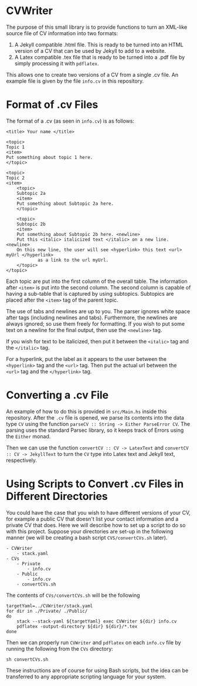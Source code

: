 # CVWriter

The purpose of this small library is to provide functions to turn an XML-like source file of CV information into two formats:
1. A Jekyll compatible .html file. This is ready to be turned into an HTML version of a CV that can be used by Jekyll to add to a website.
2. A Latex compatible .tex file that is ready to be turned into a .pdf file by simply processing it with `pdflatex`.

This allows one to create two versions of a CV from a single .cv file. An example file is given by the file `info.cv` in this repository.

# Format of .cv Files

The format of a .cv (as seen in `info.cv`) is as follows:

```
<title> Your name </title>

<topic>
Topic 1
<item>
Put something about topic 1 here.
</topic>

<topic>
Topic 2
<item>
    <topic> 
    Subtopic 2a
    <item>
    Put something about Subtopic 2a here.
    </topic>

    <topic>
    Subtopic 2b
    <item>
    Put something about Subtopic 2b here. <newline>
    Put this <italic> italicized text </italic> on a new line. <newline>
    On this new line, the user will see <hyperlink> this text <url> myUrl </hyperlink> 
            as a link to the url myUrl.
    </topic>
</topic>
```
Each topic are put into the first column of the overall table. The information after `<item>` is put into
the second column. The second column is capable of having a sub-table that is captured by using subtopics.
Subtopics are placed after the `<item>` tag of the parent topic.

The use of tabs and newlines are up to you. The parser ignores white space after tags (including newlines and tabs). 
Furthermore, the newlines are always ignored; so use them freely for formatting. If you wish to put some text on
a newline for the final output, then use the `<newline>` tag.

If you wish for text to be italicized, then put it between the `<italic>` tag and the `</italic>` tag.

For a hyperlink, put the label as it appears to the user between the `<hyperlink>` tag and the `<url>` tag. Then put the actual url between the `<url>` tag and the `</hyperlink>` tag. 

# Converting a .cv File

An example of how to do this is provided in `src/Main.hs` inside this repository. After the `.cv` file is opened, we parse its contents into the data type `CV` using the function `parseCV :: String -> Either ParseError CV`. The parsing uses the standard Parsec library, so it keeps track of Errors using the `Either` monad.

Then we can use the function `convertCV :: CV -> LatexText` and `convertCV :: CV -> JekyllText` to turn the `CV` type into Latex text and Jekyll text, respectively.

# Using Scripts to Convert .cv Files in Different Directories

You could have the case that you wish to have different versions of your CV, for example a public CV that doesn't
list your contact information and a private CV that does. Here we will describe how to set up a script to do
so with this project. Suppose your directories are set-up in the following manner (we will be creating a bash script `CVS/convertCVs.sh` later).

```
- CVWriter
    - stack.yaml
- CVs
    - Private
        - info.cv
    - Public
        - info.cv
    - convertCVs.sh
```

The contents of `CVs/convertCVs.sh` will be the following

```
targetYaml=../CVWriter/stack.yaml
for dir in ./Private/ ./Public/
do
    stack --stack-yaml ${targetYaml} exec CVWriter ${dir} info.cv 
    pdflatex -output-directory ${dir} ${dir}/*.tex 
done
``` 

Then we can properly run `CVWriter` and `pdflatex` on each `info.cv` file by running the following from
the `CVs` directory:

```
sh convertCVs.sh
```

These instructions are of course for using Bash scripts, but the idea can be transferred to any appropriate
scripting language for your system.
